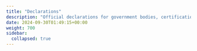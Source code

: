 ```yaml
---
title: "Declarations"
description: "Official declarations for government bodies, certifications and enterprises"
date: 2024-09-30T01:49:15+00:00
weight: 700
sidebar:
  collapsed: true
---
```

